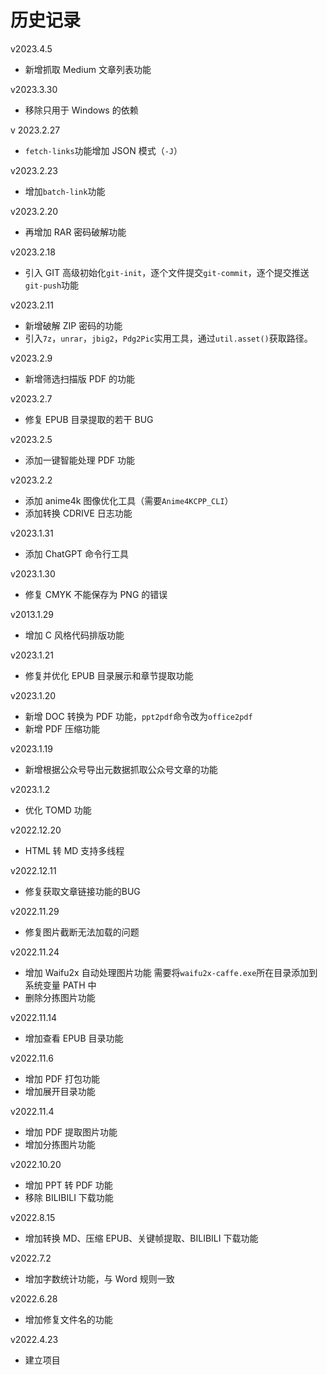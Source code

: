 # 历史记录

v2023.4.5

+   新增抓取 Medium 文章列表功能

v2023.3.30

+   移除只用于 Windows 的依赖

v 2023.2.27

+   `fetch-links`功能增加 JSON 模式（`-J`）

v2023.2.23

+   增加`batch-link`功能

v2023.2.20

+   再增加 RAR 密码破解功能

v2023.2.18

+   引入 GIT 高级初始化`git-init`，逐个文件提交`git-commit`，逐个提交推送`git-push`功能

v2023.2.11

+   新增破解 ZIP 密码的功能
+   引入`7z`，`unrar`，`jbig2`，`Pdg2Pic`实用工具，通过`util.asset()`获取路径。

v2023.2.9

+   新增筛选扫描版 PDF 的功能

v2023.2.7

+   修复 EPUB 目录提取的若干 BUG

v2023.2.5

+   添加一键智能处理 PDF 功能

v2023.2.2

+   添加 anime4k 图像优化工具（需要`Anime4KCPP_CLI`）
+   添加转换 CDRIVE 日志功能


v2023.1.31

+   添加 ChatGPT 命令行工具

v2023.1.30

+   修复 CMYK 不能保存为 PNG 的错误

v2013.1.29

+  增加 C 风格代码排版功能

v2023.1.21

+  修复并优化 EPUB 目录展示和章节提取功能

v2023.1.20

+   新增 DOC 转换为 PDF 功能，`ppt2pdf`命令改为`office2pdf`
+   新增 PDF 压缩功能

v2023.1.19

+   新增根据公众号导出元数据抓取公众号文章的功能

v2023.1.2

+   优化 TOMD 功能

v2022.12.20

+   HTML 转 MD 支持多线程

v2022.12.11

+   修复获取文章链接功能的BUG

v2022.11.29

+   修复图片截断无法加载的问题

v2022.11.24

+   增加 Waifu2x 自动处理图片功能
    需要将`waifu2x-caffe.exe`所在目录添加到系统变量 PATH 中
+   删除分拣图片功能

v2022.11.14

+   增加查看 EPUB 目录功能

v2022.11.6

+   增加 PDF 打包功能
+   增加展开目录功能

v2022.11.4

+   增加 PDF 提取图片功能
+   增加分拣图片功能

v2022.10.20

+   增加 PPT 转 PDF 功能
+   移除 BILIBILI 下载功能

v2022.8.15

+   增加转换 MD、压缩 EPUB、关键帧提取、BILIBILI 下载功能

v2022.7.2

+   增加字数统计功能，与 Word 规则一致

v2022.6.28

+   增加修复文件名的功能

v2022.4.23

+   建立项目